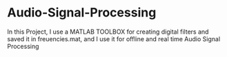 # Audio-Signal-Processing
In this Project, I use a MATLAB TOOLBOX for creating digital filters and saved it in freuencies.mat, and I use it for offline and real time Audio Signal Processing
